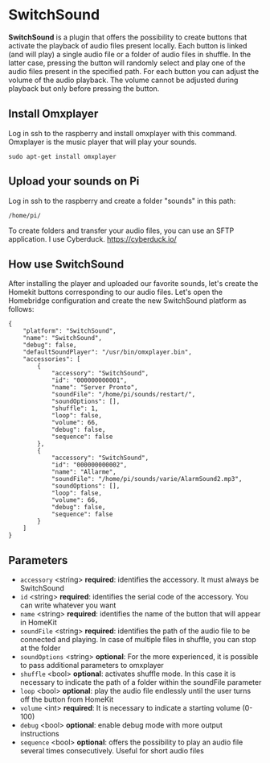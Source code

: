 # SwitchSound

**SwitchSound** is a plugin that offers the possibility to create buttons that activate the playback of audio files present locally.
Each button is linked (and will play) a single audio file or a folder of audio files in shuffle.
In the latter case, pressing the button will randomly select and play one of the audio files present in the specified path.
For each button you can adjust the volume of the audio playback. The volume cannot be adjusted during playback but only before pressing the button.


## Install Omxplayer
Log in ssh to the raspberry and install omxplayer with this command. Omxplayer is the music player that will play your sounds.

```code
sudo apt-get install omxplayer
```

## Upload your sounds on Pi
Log in ssh to the raspberry and create a folder "sounds" in this path:

```code
/home/pi/
```

To create folders and transfer your audio files, you can use an SFTP application. I use Cyberduck.
https://cyberduck.io/

## How use SwitchSound
After installing the player and uploaded our favorite sounds, let's create the Homekit buttons corresponding to our audio files.
Let's open the Homebridge configuration and create the new SwitchSound platform as follows:

```code
{
    "platform": "SwitchSound",
    "name": "SwitchSound",
    "debug": false,
    "defaultSoundPlayer": "/usr/bin/omxplayer.bin",
    "accessories": [
        {
            "accessory": "SwitchSound",
            "id": "000000000001",
            "name": "Server Pronto",
            "soundFile": "/home/pi/sounds/restart/",
            "soundOptions": [],
            "shuffle": 1,
            "loop": false,
            "volume": 66,
            "debug": false,
            "sequence": false
        },
        {
            "accessory": "SwitchSound",
            "id": "000000000002",
            "name": "Allarme",
            "soundFile": "/home/pi/sounds/varie/AlarmSound2.mp3",
            "soundOptions": [],
            "loop": false,
            "volume": 66,
            "debug": false,
            "sequence": false
        }
    ]
}
```

## Parameters
* `accessory` \<string\> **required**: identifies the accessory. It must always be SwitchSound
* `id` \<string\> **required**: identifies the serial code of the accessory. You can write whatever you want
* `name` \<string\> **required**: identifies the name of the button that will appear in HomeKit
* `soundFile` \<string\> **required**: identifies the path of the audio file to be connected and playing. In case of multiple files in shuffle, you can stop at the folder
* `soundOptions` \<string\> **optional**: For the more experienced, it is possible to pass additional parameters to omxplayer
* `shuffle` \<bool\> **optional**: activates shuffle mode. In this case it is necessary to indicate the path of a folder within the soundFile parameter
* `loop` \<bool\> **optional**: play the audio file endlessly until the user turns off the button from HomeKit
* `volume` \<int\> **required**: It is necessary to indicate a starting volume (0-100)
* `debug` \<bool\> **optional**: enable debug mode with more output instructions
* `sequence` \<bool\> **optional**: offers the possibility to play an audio file several times consecutively. Useful for short audio files
